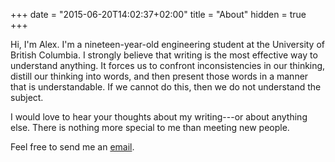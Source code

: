 +++
date = "2015-06-20T14:02:37+02:00"
title = "About"
hidden = true
+++

Hi, I'm Alex. I'm a nineteen-year-old engineering student at the University of British Columbia. I strongly believe that writing is the most effective way to understand anything. It forces us to confront inconsistencies in our thinking, distill our thinking into words, and then present those words in a manner that is understandable. If we cannot do this, then we do not understand the subject. 

I would love to hear your thoughts about my writing---or about anything else. There is nothing more special to me than meeting new people.

Feel free to send me an [email](mailto:alex@koen.ca).
